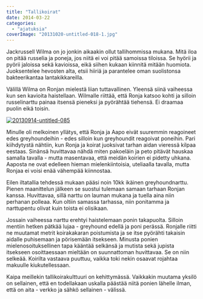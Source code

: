 ```yaml
---
title: "Tallikoirat"
date: 2014-03-22
categories: 
  - "ajatuksia"
coverImage: "20131020-untitled-018-1.jpg"
---
```


Jackrussell Wilma on jo jonkin aikaakin ollut tallihommissa mukana. Mitä iloa on pitää russelia ja poneja, jos niitä ei voi pitää samoissa tiloissa. Se hyörii ja pyörii jaloissa sekä kavioissa, eikä siihen kukaan kiinnitä mitään huomiota. Juoksentelee hevosten alta, etsii hiiriä ja parantelee oman suolistonsa bakteerikantaa lantakikkareilla.

<!--more-->

Välillä Wilma on Ronjan mielestä liian tuttavallinen. Yleensä siinä vaiheessa kun sen kavioita haistellaan. Wilmalle riittää, että Ronja katsoo kohti ja silloin russelinarttu painaa itsensä pieneksi ja pyörähtää tiehensä. Ei draamaa puolin eikä toisin.

[![20130914-untitled-085](images/20130914-untitled-085-269x300.jpg)](https://jagster.eksis.one/wp-content/uploads/20130914-untitled-085.jpg)

Minulle oli melkoinen yllätys, että Ronja ja Aapo eivät suuremmin reagoineet edes greyhoundeihin - edes silloin kun greyhoundit reagoivat poneihin. Pari kiihdytystä nähtiin, kun Ronja ja koirat juoksivat tarhan aidan vieressä kilpaa eestaas. Sinänsä huvittavaa nähdä miten pakoeläin ja peto pitävät hauskaa samalla tavalla - mutta masentavaa, että meidän koirien ei pidetty uhkana. Aaposta ne ovat edelleen hieman mielenkiintoisia, uteliaalla tavalla, mutta Ronjaa ei voisi enää vähempää kiinnostaa.

Eilen iltatallia tehdessä mukaan pääsi noin 10kk ikäinen greyhoundnarttu. Pienen maanittelun jälkeen se suostui tulemaan samaan tarhaan Ronjan kanssa. Huvittavaa, sillä narttu on lauman mukana ja tuella aina niin perhanan polleaa. Kun oltiin samassa tarhassa, niin ponitamma ja narttupentu olivat kuin toista ei olisikaan.

Jossain vaiheessa narttu erehtyi haistelemaan ponin takapuolta. Silloin mentiin hetken pätkää lujaa - greyhound edellä ja poni perässä. Ronjalle riitti ne muutamat metrit koirakakaran poistumista ja se itse pyörähti takaisin aidalle puhisemaan ja pörisemään itsekseen. Minusta ponien mielenosoituksellinen tapa kääntää selkänsä ja mutista sekä jupista itsekseen osoittaessaan mieltään on suunnattoman huvittavaa. Se on niin selkeää. Koirilta vastaava puuttuu, vaikka toki nekin osaavat rojahtaa makuulle kiukutellessaan.

Kaipa meillekin tallikoirakulttuuri on kehittymässä. Vaikkakin muutama yksilö on sellainen, että en todellakaan uskalla päästää niitä ponien lähelle ilman, että on aita - verkko ja sähkö sellainen - välissä.
